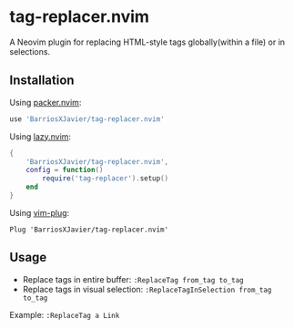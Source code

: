 # tag-replacer.nvim

A Neovim plugin for replacing HTML-style tags globally(within a file) or in selections.

## Installation

Using [packer.nvim](https://github.com/wbthomason/packer.nvim):

```lua
use 'BarriosXJavier/tag-replacer.nvim'
```

Using [lazy.nvim](https://github.com/folke/lazy.nvim):

```lua
{
    'BarriosXJavier/tag-replacer.nvim',
    config = function()
        require('tag-replacer').setup()
    end
}
```

Using [vim-plug](https://github.com/junegunn/vim-plug):

```vim
Plug 'BarriosXJavier/tag-replacer.nvim'
```

## Usage

- Replace tags in entire buffer: `:ReplaceTag from_tag to_tag`
- Replace tags in visual selection: `:ReplaceTagInSelection from_tag to_tag`

Example: `:ReplaceTag a Link`
